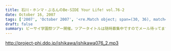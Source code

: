 ```yaml
---
title: 石川・ホンマ・ぶるんのBe-SIDE Your Life! vol.76-2
date: October 16, 2007
tags: ['2007', 'October 2007', '<re.Match object; span=(30, 36), match='vol.76'>']
draft: false
summary: ビーサイ学園祭ツアー開催。ツアータイトルは随時募集中ですのでメール待ってます。とにかく、１０月末からは毎週末になぜか「大学」に行くビーサイメンバーです。NAMAE
---
```


http://project-phi.ddo.jp/ishikawa/ishikawa076_2.mp3
